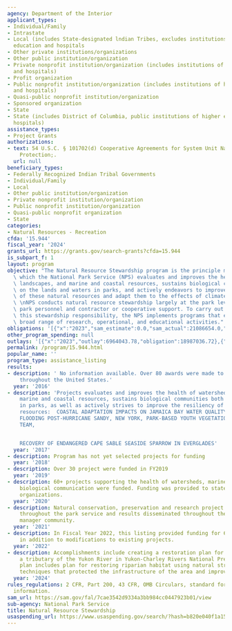 ```yaml
---
agency: Department of the Interior
applicant_types:
- Individual/Family
- Intrastate
- Local (includes State-designated lndian Tribes, excludes institutions of higher
  education and hospitals
- Other private institutions/organizations
- Other public institution/organization
- Private nonprofit institution/organization (includes institutions of higher education
  and hospitals)
- Profit organization
- Public nonprofit institution/organization (includes institutions of higher education
  and hospitals)
- Quasi-public nonprofit institution/organization
- Sponsored organization
- State
- State (includes District of Columbia, public institutions of higher education and
  hospitals)
assistance_types:
- Project Grants
authorizations:
- text: 54 U.S.C. § 101702(d) Cooperative Agreements for System Unit Natural Resource
    Protection;.
  url: null
beneficiary_types:
- Federally Recognized Indian Tribal Governments
- Individual/Family
- Local
- Other public institution/organization
- Private nonprofit institution/organization
- Public nonprofit institution/organization
- Quasi-public nonprofit organization
- State
categories:
- Natural Resources - Recreation
cfda: '15.944'
fiscal_year: '2024'
grants_url: https://grants.gov/search-grants?cfda=15.944
is_subpart_f: 1
layout: program
objective: "The Natural Resource Stewardship program is the principle means through\
  \ which the National Park Service (NPS) evaluates and improves the health of watersheds,\
  \ landscapes, and marine and coastal resources, sustains biological communities\
  \ on the lands and waters in parks, and actively endeavors to improve the resiliency\
  \ of these natural resources and adapt them to the effects of climate change. \n\
  \ \nNPS conducts natural resource stewardship largely at the park level, utilizing\
  \ park personnel and contractor or cooperative support. To carry out and further\
  \ this stewardship responsibility, the NPS implements programs that encompass a\
  \ broad range of research, operational, and educational activities."
obligations: '[{"x":"2023","sam_estimate":0.0,"sam_actual":21086654.0,"usa_spending_actual":21029849.29},{"x":"2024","sam_estimate":0.0,"sam_actual":11075685.0,"usa_spending_actual":21850605.65},{"x":"2025","sam_estimate":0.0,"sam_actual":15000000.0,"usa_spending_actual":0.0}]'
other_program_spending: null
outlays: '[{"x":"2023","outlay":6964043.78,"obligation":18987036.72},{"x":"2024","outlay":749927.03,"obligation":11454273.9},{"x":"2025","outlay":0.0,"obligation":0.0}]'
permalink: /program/15.944.html
popular_name: ''
program_type: assistance_listing
results:
- description: ' No information available. Over 80 awards were made to organizations
    throughout the United States.'
  year: '2016'
- description: 'Projects evaluates and improves the health of watersheds, landscapes,
    marine and coastal resources, sustains biological communities both on and in waters
    in parks, as well as actively strives to improve the resiliency of these natural
    resources:  COASTAL ADAPTATION IMPACTS ON JAMAICA BAY WATER QUALITY, WAVES, AND
    FLOODING POST-HURRICANE SANDY, NEW YORK, PARK-BASED YOUTH VEGETATION MANAGEMENT
    TEAM,


    RECOVERY OF ENDANGERED CAPE SABLE SEASIDE SPARROW IN EVERGLADES'
  year: '2017'
- description: Program has not yet selected projects for funding
  year: '2018'
- description: Over 30 project were funded in FY2019
  year: '2019'
- description: 60+ projects supporting the health of watersheds, marine and costal
    biological communication were funded. Funding was provided to state and non profit
    organizations.
  year: '2020'
- description: Natural conservation, preservation and research project were conducted
    throughout the park service and results disseminated throughout the natural resource
    manager community.
  year: '2021'
- description: In Fiscal Year 2022, this listing provided funding for 69 new projects
    in addition to modifications to existing projects.
  year: '2022'
- description: Accomplishments include creating a restoration plan for Coal Creek,
    a tributary of the Yukon River in Yukon-Charley Rivers National Preserve.  The
    plan includes plan for restoring riparian habitat using natural stream design
    techniques that protected the infrastructure of the area and improve fish habitat.
  year: '2024'
rules_regulations: 2 CFR, Part 200, 43 CFR, OMB Circulars, standard forms, and program
  information.
sam_url: https://sam.gov/fal/7cae3542d9334a3bb984cc0447923b01/view
sub-agency: National Park Service
title: Natural Resource Stewardship
usaspending_url: https://www.usaspending.gov/search/?hash=b820e040f1a154d4e255be1b29868d5b
---
```


